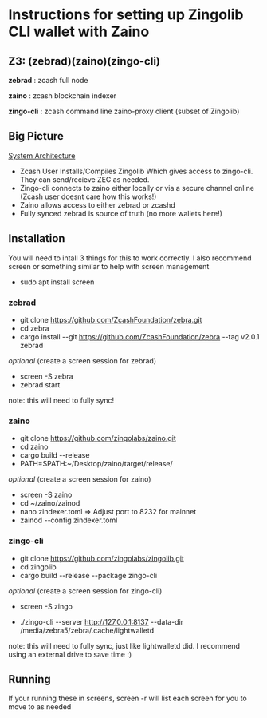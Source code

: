 # Instructions for setting up Zingolib CLI wallet with Zaino

## Z3: (zebrad)(zaino)(zingo-cli)

**zebrad**    : zcash full node

**zaino**     : zcash blockchain indexer

**zingo-cli** : zcash command line zaino-proxy client (subset of Zingolib)


## Big Picture

[System Architecture](https://github.com/zingolabs/zaino/blob/dev/docs/zaino_live_system_architecture.pdf)

- Zcash User Installs/Compiles Zingolib Which gives access to zingo-cli. They can send/recieve ZEC as needed.
- Zingo-cli connects to zaino either locally or via a secure channel online (Zcash user doesnt care how this works!)
- Zaino allows access to either zebrad or zcashd            
- Fully synced zebrad is source of truth (no more wallets here!)



## Installation

You will need to intall 3 things for this to work correctly.
I also recommend screen or something similar to help with screen management

- sudo apt install screen

### zebrad

- git clone https://github.com/ZcashFoundation/zebra.git
- cd zebra
- cargo install --git https://github.com/ZcashFoundation/zebra --tag v2.0.1 zebrad

 
*optional* (create a screen session for zebrad)
- screen -S zebra
- zebrad start

note: this will need to fully sync! 

### zaino

- git clone https://github.com/zingolabs/zaino.git
- cd zaino
- cargo build --release
- PATH=$PATH:~/Desktop/zaino/target/release/


*optional* (create a screen session for zaino)

- screen -S zaino
- cd ~/zaino/zainod
- nano zindexer.toml  => Adjust port to 8232 for mainnet
- zainod --config zindexer.toml


### zingo-cli

- git clone https://github.com/zingolabs/zingolib.git
- cd zingolib
- cargo build --release --package zingo-cli

*optional* (create a screen session for zingo-cli)

- screen -S zingo

- ./zingo-cli --server http://127.0.0.1:8137 --data-dir /media/zebra5/zebra/.cache/lightwalletd

note: this will need to fully sync, just like lightwalletd did. I recommend using an external drive to save time :)


## Running

If your running these in screens, screen -r will list each screen for you to move to as needed
